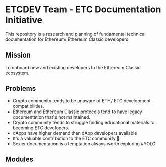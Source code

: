 # ETCDEV Team - ETC Documentation Initiative

This repository is a research and planning of fundamental technical documentation for Ethereum/ Ethereum Classic developers.

## Mission

To onboard new and existing developers to the Ethereum Classic ecosystem.

## Problems

* Crypto community tends to be unaware of ETH/ ETC development compatibilities.
* Ethereum and Ethereum Classic protocols tend to have legacy documentation that's not maintained.
* Crypto community tends to struggle finding educational materials to becoming ETC developers.
* dApps have higher demand than dApp developers available
* It's a valuable contribution to the ETC community 💚
* Sexier documentation is a temptation always worth exploring #YOLO



## Modules
